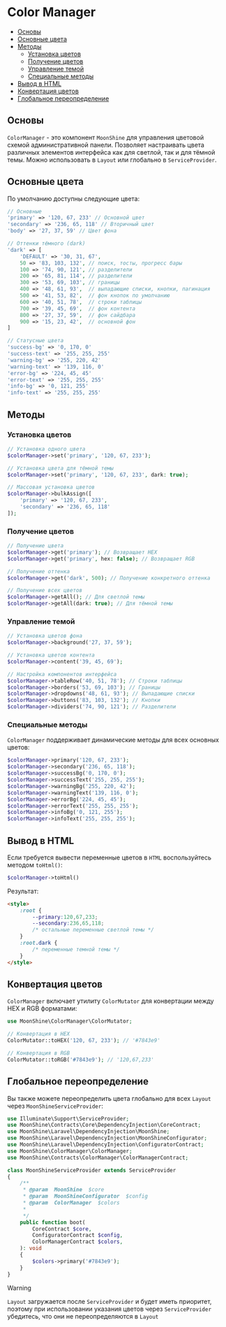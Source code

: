 # Color Manager

- [Основы](#basics)
- [Основные цвета](#default-colors)
- [Методы](#methods)
    - [Установка цветов](#set-colors)
    - [Получение цветов](#get-colors)
    - [Управление темой](#theme)
    - [Специальные методы](#special)
- [Вывод в HTML](#html)
- [Конвертация цветов](#conversion)
- [Глобальное переопределение](#service-provider)

<a name="basics"></a>
## Основы

`ColorManager` - это компонент `MoonShine` для управления цветовой схемой административной панели. 
Позволяет настраивать цвета различных элементов интерфейса как для светлой, так и для тёмной темы.
Можно использовать в `Layout` или глобально в `ServiceProvider`.

<a name="default-colors"></a>
## Основные цвета

По умолчанию доступны следующие цвета:

```php
// Основные
'primary' => '120, 67, 233' // Основной цвет
'secondary' => '236, 65, 118' // Вторичный цвет
'body' => '27, 37, 59' // Цвет фона

// Оттенки тёмного (dark)
'dark' => [
    'DEFAULT' => '30, 31, 67',
    50 => '83, 103, 132', // поиск, тосты, прогресс бары
    100 => '74, 90, 121', // разделители
    200 => '65, 81, 114', // разделители
    300 => '53, 69, 103', // границы
    400 => '48, 61, 93',  // выпадающие списки, кнопки, пагинация
    500 => '41, 53, 82',  // фон кнопок по умолчанию
    600 => '40, 51, 78',  // строки таблицы
    700 => '39, 45, 69',  // фон контента
    800 => '27, 37, 59',  // фон сайдбара
    900 => '15, 23, 42',  // основной фон
]

// Статусные цвета
'success-bg' => '0, 170, 0'
'success-text' => '255, 255, 255'
'warning-bg' => '255, 220, 42'
'warning-text' => '139, 116, 0'
'error-bg' => '224, 45, 45'
'error-text' => '255, 255, 255'
'info-bg' => '0, 121, 255'
'info-text' => '255, 255, 255'
```

<a name="methods"></a>
## Методы

<a name="set-colors"></a>
### Установка цветов

```php
// Установка одного цвета
$colorManager->set('primary', '120, 67, 233');

// Установка цвета для тёмной темы
$colorManager->set('primary', '120, 67, 233', dark: true);

// Массовая установка цветов
$colorManager->bulkAssign([
    'primary' => '120, 67, 233',
    'secondary' => '236, 65, 118'
]);
```

<a name="get-colors"></a>
### Получение цветов

```php
// Получение цвета
$colorManager->get('primary'); // Возвращает HEX
$colorManager->get('primary', hex: false); // Возвращает RGB

// Получение оттенка
$colorManager->get('dark', 500); // Получение конкретного оттенка

// Получение всех цветов
$colorManager->getAll(); // Для светлой темы
$colorManager->getAll(dark: true); // Для тёмной темы
```

<a name="theme"></a>
### Управление темой

```php
// Установка цветов фона
$colorManager->background('27, 37, 59');

// Установка цветов контента
$colorManager->content('39, 45, 69');

// Настройка компонентов интерфейса
$colorManager->tableRow('40, 51, 78'); // Строки таблицы
$colorManager->borders('53, 69, 103'); // Границы
$colorManager->dropdowns('48, 61, 93'); // Выпадающие списки
$colorManager->buttons('83, 103, 132'); // Кнопки
$colorManager->dividers('74, 90, 121'); // Разделители
```

<a name="special"></a>
### Специальные методы

`ColorManager` поддерживает динамические методы для всех основных цветов:

```php
$colorManager->primary('120, 67, 233');
$colorManager->secondary('236, 65, 118');
$colorManager->successBg('0, 170, 0');
$colorManager->successText('255, 255, 255');
$colorManager->warningBg('255, 220, 42');
$colorManager->warningText('139, 116, 0');
$colorManager->errorBg('224, 45, 45');
$colorManager->errorText('255, 255, 255');
$colorManager->infoBg('0, 121, 255');
$colorManager->infoText('255, 255, 255');
```

<a name="html"></a>
## Вывод в HTML

Если требуется вывести переменные цветов в `HTML` воспользуйтесь методом `toHtml()`:

```php
$colorManager->toHtml()
```

Результат:

```html
<style>
    :root {
        --primary:120,67,233;
        --secondary:236,65,118;
        /* остальные переменные светлой темы */
    }
    :root.dark {
        /* переменные темной темы */
    }
</style>
```

<a name="conversion"></a>
## Конвертация цветов

`ColorManager` включает утилиту `ColorMutator` для конвертации между HEX и RGB форматами:

```php
use MoonShine\ColorManager\ColorMutator;

// Конвертация в HEX
ColorMutator::toHEX('120, 67, 233'); // '#7843e9'

// Конвертация в RGB
ColorMutator::toRGB('#7843e9'); // '120,67,233'
```

<a name="service-provider"></a>
## Глобальное переопределение

Вы также можете переопределить цвета глобально для всех `Layout` через `MoonShineServiceProvider`:

```php
use Illuminate\Support\ServiceProvider;
use MoonShine\Contracts\Core\DependencyInjection\CoreContract;
use MoonShine\Laravel\DependencyInjection\MoonShine;
use MoonShine\Laravel\DependencyInjection\MoonShineConfigurator;
use MoonShine\Laravel\DependencyInjection\ConfiguratorContract;
use MoonShine\ColorManager\ColorManager;
use MoonShine\Contracts\ColorManager\ColorManagerContract;

class MoonShineServiceProvider extends ServiceProvider
{
    /**
     * @param  MoonShine  $core
     * @param  MoonShineConfigurator  $config
     * @param  ColorManager  $colors
     *
     */
    public function boot(
        CoreContract $core,
        ConfiguratorContract $config,
        ColorManagerContract $colors,
    ): void
    {
        $colors->primary('#7843e9');
    }
}
```

> [!WARNING]
> `Layout` загружается после `ServiceProvider` и будет иметь приоритет, поэтому при использовании указания цветов через `ServiceProvider` убедитесь, что они не переопределяются в `Layout`